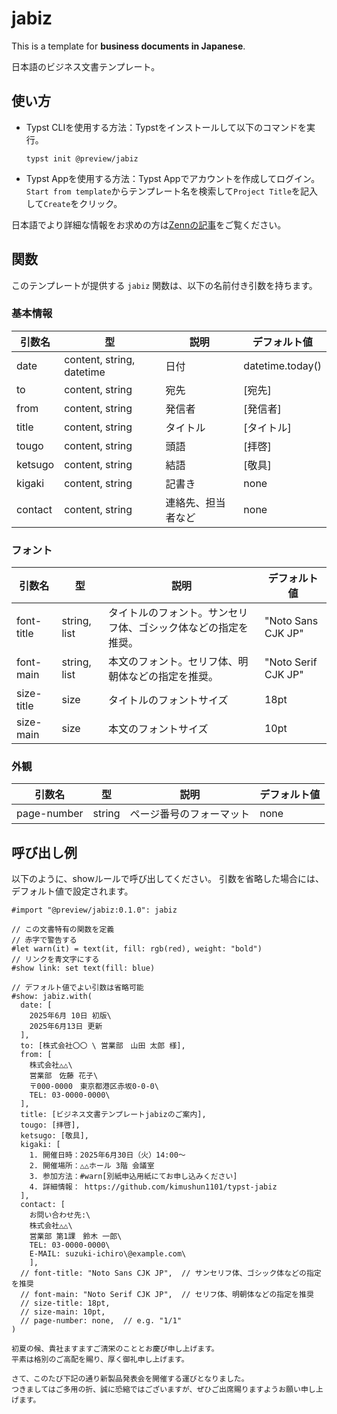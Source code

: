 # jabiz

This is a template for **business documents in Japanese**.

日本語のビジネス文書テンプレート。

## 使い方

- Typst CLIを使用する方法：Typstをインストールして以下のコマンドを実行。

   ```
   typst init @preview/jabiz
   ```

- Typst Appを使用する方法：Typst Appでアカウントを作成してログイン。`Start from template`からテンプレート名を検索して`Project Title`を記入して`Create`をクリック。

日本語でより詳細な情報をお求めの方は[Zennの記事](https://zenn.dev/kimushun1101/articles/typst-template)をご覧ください。

## 関数

このテンプレートが提供する `jabiz` 関数は、以下の名前付き引数を持ちます。

### 基本情報

| 引数名 | 型 | 説明 | デフォルト値 |
| --- | --- | --- | --- |
| date | content, string, datetime | 日付 | datetime.today() |
| to | content, string | 宛先 | [宛先] |
| from | content, string | 発信者 | [発信者] |
| title | content, string | タイトル | [タイトル] |
| tougo | content, string | 頭語 | [拝啓] |
| ketsugo | content, string | 結語 | [敬具] |
| kigaki | content, string | 記書き | none |
| contact | content, string | 連絡先、担当者など | none |

### フォント

| 引数名 | 型 | 説明 | デフォルト値 |
| --- | --- | --- | --- |
| font-title | string, list | タイトルのフォント。サンセリフ体、ゴシック体などの指定を推奨。 | "Noto Sans CJK JP" |
| font-main | string, list | 本文のフォント。セリフ体、明朝体などの指定を推奨。 | "Noto Serif CJK JP" |
| size-title | size | タイトルのフォントサイズ | 18pt |
| size-main | size | 本文のフォントサイズ | 10pt |

### 外観

| 引数名 | 型 | 説明 | デフォルト値 |
| --- | --- | --- | --- |
| page-number | string | ページ番号のフォーマット | none |

## 呼び出し例

以下のように、showルールで呼び出してください。
引数を省略した場合には、デフォルト値で設定されます。

```typ
#import "@preview/jabiz:0.1.0": jabiz

// この文書特有の関数を定義
// 赤字で警告する
#let warn(it) = text(it, fill: rgb(red), weight: "bold")
// リンクを青文字にする
#show link: set text(fill: blue)

// デフォルト値でよい引数は省略可能
#show: jabiz.with(
  date: [
    2025年6月 10日 初版\
    2025年6月13日 更新
  ],
  to: [株式会社〇〇 \ 営業部　山田 太郎 様],
  from: [
    株式会社△△\
    営業部　佐藤 花子\
    〒000-0000　東京都港区赤坂0-0-0\
    TEL: 03-0000-0000\
  ],
  title: [ビジネス文書テンプレートjabizのご案内],
  tougo: [拝啓],
  ketsugo: [敬具],
  kigaki: [
    1. 開催日時：2025年6月30日（火）14:00～
    2. 開催場所：△△ホール 3階 会議室
    3. 参加方法：#warn[別紙申込用紙にてお申し込みください]
    4. 詳細情報： https://github.com/kimushun1101/typst-jabiz
  ],
  contact: [
    お問い合わせ先:\
    株式会社△△\
    営業部 第1課　鈴木 一郎\
    TEL: 03-0000-0000\
    E-MAIL: suzuki-ichiro\@example.com\
    ],
  // font-title: "Noto Sans CJK JP",  // サンセリフ体、ゴシック体などの指定を推奨
  // font-main: "Noto Serif CJK JP",  // セリフ体、明朝体などの指定を推奨
  // size-title: 18pt,
  // size-main: 10pt,
  // page-number: none,  // e.g. "1/1"
)

初夏の候、貴社ますますご清栄のこととお慶び申し上げます。
平素は格別のご高配を賜り、厚く御礼申し上げます。

さて、このたび下記の通り新製品発表会を開催する運びとなりました。
つきましてはご多用の折、誠に恐縮ではございますが、ぜひご出席賜りますようお願い申し上げます。
```
